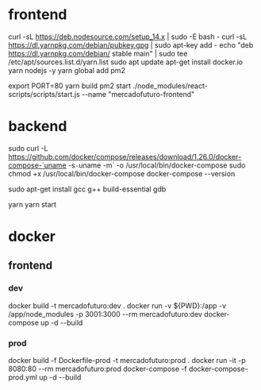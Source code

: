 # frontend

curl -sL https://deb.nodesource.com/setup_14.x | sudo -E bash -
curl -sL https://dl.yarnpkg.com/debian/pubkey.gpg | sudo apt-key add -
echo "deb https://dl.yarnpkg.com/debian/ stable main" | sudo tee /etc/apt/sources.list.d/yarn.list
sudo apt update
apt-get install docker.io yarn nodejs -y
yarn global add pm2

export PORT=80
yarn build
pm2 start ./node_modules/react-scripts/scripts/start.js --name "mercadofuturo-frontend"

# backend

sudo curl -L https://github.com/docker/compose/releases/download/1.26.0/docker-compose-`uname -s`-`uname -m` -o /usr/local/bin/docker-compose
sudo chmod +x /usr/local/bin/docker-compose
docker-compose --version

sudo apt-get install gcc g++ build-essential gdb

yarn
yarn start

# docker

## frontend

### dev

docker build -t mercadofuturo:dev .
docker run -v \${PWD}:/app -v /app/node_modules -p 3001:3000 --rm mercadofuturo:dev
docker-compose up -d --build

### prod

docker build -f Dockerfile-prod -t mercadofuturo:prod .
docker run -it -p 8080:80 --rm mercadofuturo:prod
docker-compose -f docker-compose-prod.yml up -d --build
